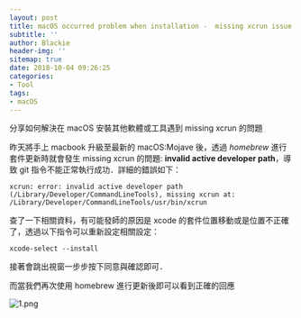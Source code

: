 ```yaml
---
layout: post
title: macOS occurred problem when installation -  missing xcrun issue
subtitle: ''
author: Blackie
header-img: ''
sitemap: true
date: 2018-10-04 09:26:25
categories:
- Tool
tags:
- macOS
---
```


分享如何解決在 macOS 安裝其他軟體或工具遇到 missing xcrun 的問題

<!-- More -->

昨天將手上 macbook 升級至最新的 macOS:Mojave 後，透過 *homebrew* 進行套件更新時就會發生  missing xcrun 的問題: **invalid active developer path**，導致 git 指令不能正常執行成功．詳細的錯誤如下：

    xcrun: error: invalid active developer path (/Library/Developer/CommandLineTools), missing xcrun at: /Library/Developer/CommandLineTools/usr/bin/xcrun


查了一下相關資料，有可能發師的原因是 xcode 的套件位置移動或是位置不正確了，透過以下指令可以重新設定相關設定：

    xcode-select --install

接著會跳出視窗一步步按下同意與確認即可．

而當我們再次使用 homebrew 進行更新後即可以看到正確的回應

![1.png](1.png)